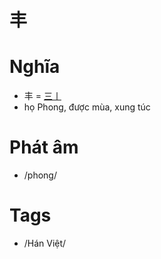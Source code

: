 # 丰

# Nghĩa
* 丰 = [三丨](三丨.md)
* họ Phong, được mùa, xung túc

# Phát âm
* /phong/

# Tags
* /Hán Việt/

